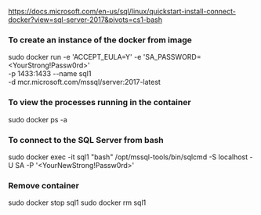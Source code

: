 https://docs.microsoft.com/en-us/sql/linux/quickstart-install-connect-docker?view=sql-server-2017&pivots=cs1-bash

### To create an instance of the docker from image

sudo docker run -e 'ACCEPT_EULA=Y' -e 'SA_PASSWORD=<YourStrong!Passw0rd>' \
   -p 1433:1433 --name sql1 \
   -d mcr.microsoft.com/mssql/server:2017-latest

### To view the processes running in the container
sudo docker ps -a

### To connect to the SQL Server from bash
sudo docker exec -it sql1 "bash"
/opt/mssql-tools/bin/sqlcmd -S localhost -U SA -P '<YourNewStrong!Passw0rd>'

### Remove container
sudo docker stop sql1
sudo docker rm sql1
